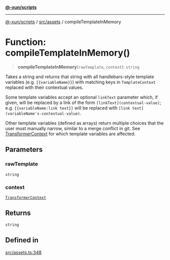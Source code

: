 [**@-xun/scripts**](../../../README.md)

***

[@-xun/scripts](../../../README.md) / [src/assets](../README.md) / compileTemplateInMemory

# Function: compileTemplateInMemory()

> **compileTemplateInMemory**(`rawTemplate`, `context`): `string`

Takes a string and returns that string with all handlebars-style template
variables (e.g. `{{variableName}}`) with matching keys in `TemplateContext`
replaced with their contextual values.

Some template variables accept an optional `linkText` parameter which, if
given, will be replaced by a link of the form `[linkText](contextual-value)`;
e.g. `{{variableName:link text}}` will be replaced with `[link
text](variableName's-contextual-value)`.

Other template variables (defined as arrays) return multiple choices that the
user must manually narrow, similar to a merge conflict in git. See
[TransformerContext](../type-aliases/TransformerContext.md) for which template variables are affected.

## Parameters

### rawTemplate

`string`

### context

[`TransformerContext`](../type-aliases/TransformerContext.md)

## Returns

`string`

## Defined in

[src/assets.ts:348](https://github.com/Xunnamius/xscripts/blob/2521de366121a50ffeca631b4ec62db9c60657e5/src/assets.ts#L348)
